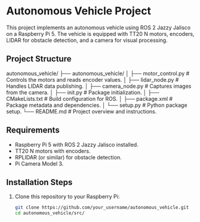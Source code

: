 # Autonomous Vehicle Project

This project implements an autonomous vehicle using ROS 2 Jazzy Jalisco on a Raspberry Pi 5. The vehicle is equipped with TT20 N motors, encoders, LIDAR for obstacle detection, and a camera for visual processing.

## Project Structure
autonomous_vehicle/
├── autonomous_vehicle/
│ ├── motor_control.py # Controls the motors and reads encoder values.
│ ├── lidar_node.py # Handles LIDAR data publishing.
│ ├── camera_node.py # Captures images from the camera.
│ ├── init.py # Package initialization.
│ ├── CMakeLists.txt # Build configuration for ROS.
│ ├── package.xml # Package metadata and dependencies.
│ └── setup.py # Python package setup.
└── README.md # Project overview and instructions.

## Requirements

- Raspberry Pi 5 with ROS 2 Jazzy Jalisco installed.
- TT20 N motors with encoders.
- RPLIDAR (or similar) for obstacle detection.
- Pi Camera Model 3.

## Installation Steps

1. Clone this repository to your Raspberry Pi:
   ```bash
   git clone https://github.com/your_username/autonomous_vehicle.git
   cd autonomous_vehicle/src/

